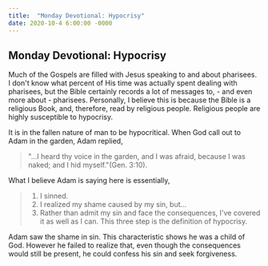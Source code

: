 ```yaml
---
title:  "Monday Devotional: Hypocrisy"
date: 2020-10-4 6:00:00 -0000
---
```


## Monday Devotional: Hypocrisy

Much of the Gospels are filled with Jesus speaking to and about pharisees. I don't know what percent of His time was actually spent dealing with pharisees,
but the Bible certainly records a lot of messages to, - and even more about - pharisees. Personally, I believe this is because the Bible is a religious Book,
and,  therefore, read by religious people. Religious people are highly susceptible to hypocrisy.

It is in the fallen nature of man to be hypocritical. When God call out to Adam in the garden, Adam replied, 
> "...I heard thy voice in the garden, and I was afraid, because I was naked; and I hid myself."(Gen. 3:10). 

What I believe Adam is saying here is essentially,
> 1. I sinned.
> 2. I realized my shame caused by my sin, but... 
> 3. Rather than admit my sin and face the consequences, I've covered it as well as I can.
This three step is the definition of hypocrisy.

 Adam saw the shame in sin. This characteristic shows he was a child of God. However he failed to realize that, even though the consequences
 would still be present, he could confess his sin and seek forgiveness. 
